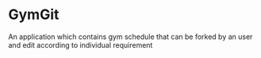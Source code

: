 # GymGit
An application which contains gym schedule that can be forked by an user and edit according to individual requirement
